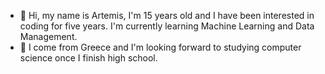 - 👋 Hi, my name is Artemis, I'm 15 years old and I have been interested in coding for five years. I'm currently learning Machine Learning and Data Management.
- 👀 I come from Greece and I'm looking forward to studying computer science once I finish high school. 
